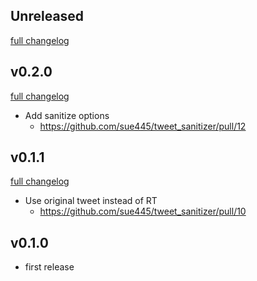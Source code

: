 ## Unreleased
[full changelog](https://github.com/sue445/tweet_sanitizer/compare/v0.2.0...master)

## v0.2.0
[full changelog](https://github.com/sue445/tweet_sanitizer/compare/v0.1.1...v0.2.0)

* Add sanitize options
  * https://github.com/sue445/tweet_sanitizer/pull/12

## v0.1.1
[full changelog](https://github.com/sue445/tweet_sanitizer/compare/v0.1.0...v0.1.1)

* Use original tweet instead of RT
  * https://github.com/sue445/tweet_sanitizer/pull/10

## v0.1.0
* first release
